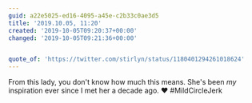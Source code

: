 ```yaml
---
guid: a22e5025-ed16-4095-a45e-c2b33c0ae3d5
title: '2019.10.05, 11:20'
created: '2019-10-05T09:20:37+00:00'
changed: '2019-10-05T09:21:36+00:00'


quote_of: 'https://twitter.com/stirlyn/status/1180401294261018624'
---
```


From this lady, you don't know how much this means. She's been *my* inspiration ever since I met her a decade ago. ❤️ #MildCircleJerk
